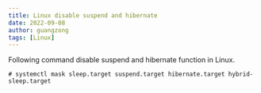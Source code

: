 ```yaml
---
title: Linux disable suspend and hibernate
date: 2022-09-08
author: guangzong
tags: [Linux]
---
```


Following command disable suspend and hibernate function in Linux.

```
# systemctl mask sleep.target suspend.target hibernate.target hybrid-sleep.target
```

